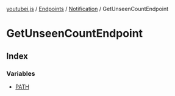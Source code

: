 [youtubei.js](../../../../../../README.md) / [Endpoints](../../../../README.md) / [Notification](../../README.md) / GetUnseenCountEndpoint

# GetUnseenCountEndpoint

## Index

### Variables

- [PATH](variables/PATH.md)
